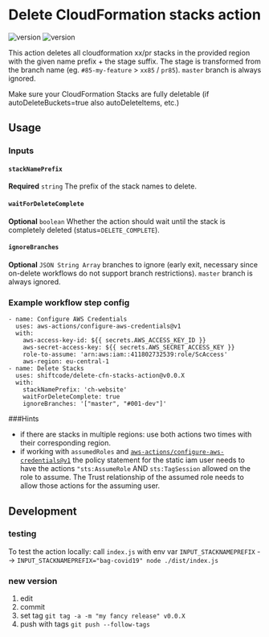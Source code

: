 # Delete CloudFormation stacks action
![version](https://img.shields.io/github/last-commit/shiftcode/delete-cfn-stacks-action)
![version](https://img.shields.io/github/tag/shiftcode/delete-cfn-stacks-action?label=version)


This action deletes all cloudformation xx/pr stacks in the provided region with the given name prefix + the stage suffix. The stage is transformed from the branch name (eg. `#85-my-feature` > `xx85` / `pr85`). `master` branch is always ignored.

Make sure your CloudFormation Stacks are fully deletable (if autoDeleteBuckets=true also autoDeleteItems, etc.)

## Usage
### Inputs

#### `stackNamePrefix`
**Required** `string` The prefix of the stack names to delete.

#### `waitForDeleteComplete`
**Optional** `boolean` Whether the action should wait until the stack is completely deleted (status=`DELETE_COMPLETE`).

#### `ignoreBranches`
**Optional** `JSON String Array` branches to ignore (early exit, necessary since on-delete workflows do not support branch restrictions). `master` branch is always ignored.


### Example workflow step config
```
- name: Configure AWS Credentials
  uses: aws-actions/configure-aws-credentials@v1
  with:
    aws-access-key-id: ${{ secrets.AWS_ACCESS_KEY_ID }}
    aws-secret-access-key: ${{ secrets.AWS_SECRET_ACCESS_KEY }}
    role-to-assume: 'arn:aws:iam::411802732539:role/ScAccess'
    aws-region: eu-central-1
- name: Delete Stacks
  uses: shiftcode/delete-cfn-stacks-action@v0.0.X
  with:
    stackNamePrefix: 'ch-website'
    waitForDeleteComplete: true
    ignoreBranches: '["master", "#001-dev"]'
```
###Hints
- if there are stacks in multiple regions: use both actions two times with their corresponding region.
- if working with `assumedRoles` and [`aws-actions/configure-aws-credentials@v1`](https://github.com/aws-actions/configure-aws-credentials) the policy statement for the static iam user needs to have the actions `"sts:AssumeRole` AND `sts:TagSession` allowed on the role to assume. The Trust relationship of the assumed role needs to allow those actions for the assuming user. 

## Development
### testing
To test the action locally: call `index.js` with env var `INPUT_STACKNAMEPREFIX`
--> `INPUT_STACKNAMEPREFIX="bag-covid19" node ./dist/index.js`
### new version
1) edit
2) commit
3) set tag `git tag -a -m "my fancy release" v0.0.X`
4) push with tags `git push --follow-tags`
